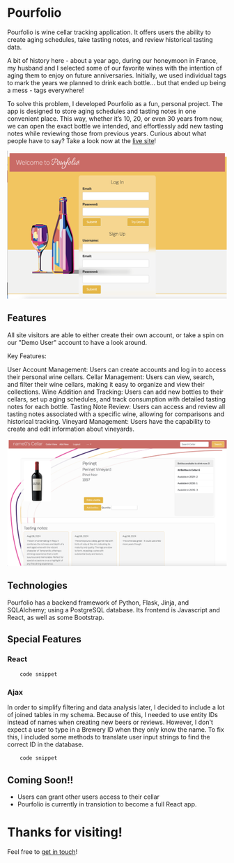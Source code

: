 # Pourfolio
Pourfolio is wine cellar tracking application. It offers users the ability to create aging schedules, take tasting notes, and review historical tasting data.

A bit of history here - about a year ago, during our honeymoon in France, my husband and I selected some of our favorite wines with the intention of aging them to enjoy on future anniversaries. Initially, we used individual tags to mark the years we planned to drink each bottle... but that ended up being a mess - tags everywhere!

To solve this problem, I developed Pourfolio as a fun, personal project. The app is designed to store aging schedules and tasting notes in one convenient place. This way, whether it’s 10, 20, or even 30 years from now, we can open the exact bottle we intended, and effortlessly add new tasting notes while reviewing those from previous years.
Curious about what people have to say? Take a look now at the [live site](https://www.pourfolio.com)!

![log-in](static/imgs/login.jpg)

## Features

All site visitors are able to either create their own account, or take a spin on our "Demo User" account to have a look around.  

Key Features:

User Account Management: Users can create accounts and log in to access their personal wine cellars.
Cellar Management: Users can view, search, and filter their wine cellars, making it easy to organize and view their collections.
Wine Addition and Tracking: Users can add new bottles to their cellars, set up aging schedules, and track consumption with detailed tasting notes for each bottle.
Tasting Note Review: Users can access and review all tasting notes associated with a specific wine, allowing for comparisons and historical tracking.
Vineyard Management: Users have the capability to create and edit information about vineyards.

![view wine](static/imgs/wine-view.png)

## Technologies

Pourfolio has a backend framework of Python, Flask, Jinja, and SQLAlchemy; using a PostgreSQL database.  Its frontend is Javascript and React, as well as some Bootstrap.  

## Special Features

### React

```javascript 
    code snippet
```


### Ajax
In order to simplify filtering and data analysis later, I decided to include a lot of joined tables in my schema.  Because of this, I needed to use entity IDs instead of names when creating new beers or reviews.  However, I don't expect a user to type in a Brewery ID when they only know the name.  To fix this, I included some methods to translate user input strings to find the correct ID in the database.  

```javascript 
    code snippet
```


## Coming Soon!!  
- Users can grant other users access to their cellar
- Pourfolio is currently in transiotion to become a full React app. 

# Thanks for visiting!  
Feel free to [get in touch](https://www.heyimhelen.com)!
